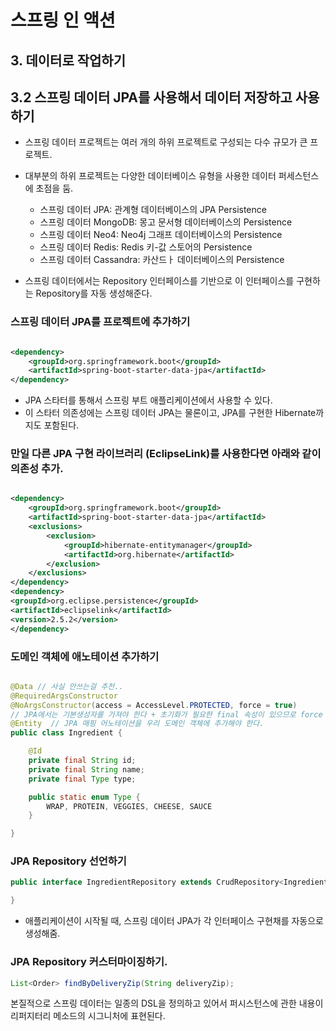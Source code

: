# 스프링 인 액션

## 3. 데이터로 작업하기

## 3.2 스프링 데이터 JPA를 사용해서 데이터 저장하고 사용하기

- 스프링 데이터 프로젝트는 여러 개의 하위 프로젝트로 구성되는 다수 규모가 큰 프로젝트.
- 대부분의 하위 프로젝트는 다양한 데이터베이스 유형을 사용한 데이터 퍼세스턴스에 초점을 둠.
    - 스프링 데이터 JPA: 관계형 데이터베이스의 JPA Persistence
    - 스프링 데이터 MongoDB: 몽고 문서형 데이터베이스의 Persistence
    - 스프링 데이터 Neo4: Neo4j 그래프 데이터베이스의 Persistence
    - 스프링 데이터 Redis: Redis 키-값 스토어의 Persistence
    - 스프링 데이터 Cassandra: 카산드ㅏ 데이터베이스의 Persistence

- 스프링 데이터에서는 Repository 인터페이스를 기반으로 이 인터페이스를 구현하는 Repository를 자동 생성해준다.

### 스프링 데이터 JPA를 프로젝트에 추가하기

```xml

<dependency>
    <groupId>org.springframework.boot</groupId>
    <artifactId>spring-boot-starter-data-jpa</artifactId>
</dependency>
```

- JPA 스타터를 통해서 스프링 부트 애플리케이션에서 사용할 수 있다.
- 이 스타터 의존성에는 스프링 데이터 JPA는 물론이고, JPA를 구현한 Hibernate까지도 포함된다.

### 만일 다른 JPA 구현 라이브러리 (EclipseLink)를 사용한다면 아래와 같이 의존성 추가.

```xml

<dependency>
    <groupId>org.springframework.boot</groupId>
    <artifactId>spring-boot-starter-data-jpa</artifactId>
    <exclusions>
        <exclusion>
            <groupId>hibernate-entitymanager</groupId>
            <artifactId>org.hibernate</artifactId>
        </exclusion>
    </exclusions>
</dependency>
<dependency>
<groupId>org.eclipse.persistence</groupId>
<artifactId>eclipselink</artifactId>
<version>2.5.2</version>
</dependency>

```

### 도메인 객체에 애노테이션 추가하기

```java

@Data // 사실 안쓰는걸 추천..
@RequiredArgsConstructor
@NoArgsConstructor(access = AccessLevel.PROTECTED, force = true)
// JPA에서는 기본생성자를 가져야 한다 + 초기화가 필요한 final 속성이 있으므로 force 속성을 true => Lombok이 자동 생성한 생성자에서 그 속성들을 null로 설정.
@Entity  // JPA 매핑 어노테이션을 우리 도메인 객체에 추가해야 한다.
public class Ingredient {

	@Id
	private final String id;
	private final String name;
	private final Type type;

	public static enum Type {
		WRAP, PROTEIN, VEGGIES, CHEESE, SAUCE
	}

}

```

### JPA Repository 선언하기

```java
public interface IngredientRepository extends CrudRepository<Ingredient, String> {

}

```

- 애플리케이션이 시작될 때, 스프링 데이터 JPA가 각 인터페이스 구현채를 자동으로 생성해줌.

### JPA Repository 커스터마이징하기.

```java
List<Order> findByDeliveryZip(String deliveryZip);
```

본질적으로 스프링 데이터는 일종의 DSL을 정의하고 있어서 퍼시스턴스에 관한 내용이 리퍼지터리 메소드의 시그니처에 표현된다.
